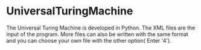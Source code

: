 # UniversalTuringMachine

The Universal Turing Machine is developed in Python. The XML files are the input of the program. More files can also be written with the same format and you can choose your own file with the other option( Enter '4').

